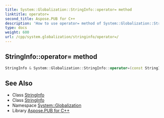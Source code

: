 ```yaml
---
title: System::Globalization::StringInfo::operator= method
linktitle: operator=
second_title: Aspose.PUB for C++
description: 'How to use operator= method of System::Globalization::StringInfo class in C++.'
type: docs
weight: 600
url: /cpp/system.globalization/stringinfo/operator=/
---
```

## StringInfo::operator= method




```cpp
StringInfo & System::Globalization::StringInfo::operator=(const StringInfo &)=delete
```

## See Also

* Class [StringInfo](../)
* Class [StringInfo](../)
* Namespace [System::Globalization](../../)
* Library [Aspose.PUB for C++](../../../)
